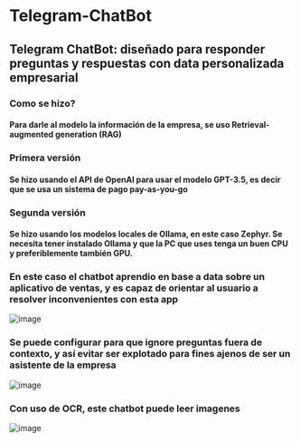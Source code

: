 # Telegram-ChatBot
## Telegram ChatBot: diseñado para responder preguntas y respuestas con data personalizada empresarial
### Como se hizo?
#### Para darle al modelo la información de la empresa, se uso Retrieval-augmented generation (RAG)

### Primera versión
#### Se hizo usando el API de OpenAI para usar el modelo GPT-3.5, es decir que se usa un sistema de pago pay-as-you-go

### Segunda versión
#### Se hizo usando los modelos locales de Ollama, en este caso Zephyr. Se necesita tener instalado Ollama y que la PC que uses tenga un buen CPU y preferiblemente también GPU.

### En este caso el chatbot aprendio en base a data sobre un aplicativo de ventas, y es capaz de orientar al usuario a resolver inconvenientes con esta app
![image](https://github.com/BrujitoOz/Telegram-ChatBot/assets/54969025/cf6973c2-0640-4dfe-9d35-9cc8a1432ec5)

### Se puede configurar para que ignore preguntas fuera de contexto, y así evitar ser explotado para fines ajenos de ser un asistente de la empresa
![image](https://github.com/BrujitoOz/Telegram-ChatBot/assets/54969025/0b7798be-4c30-4cbc-bf91-dfe7c6c5f828)

### Con uso de OCR, este chatbot puede leer imagenes
![image](https://github.com/BrujitoOz/Telegram-ChatBot/assets/54969025/fef86b52-030d-4ff9-991e-0943719822cf)
